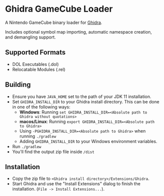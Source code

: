# Ghidra GameCube Loader
A  Nintendo GameCube binary loader for [Ghidra](https://github.com/NationalSecurityAgency/ghidra).

Includes optional symbol map importing, automatic namespace creation, and demangling support.

## Supported Formats
* DOL Executables (.dol)
* Relocatable Modules (.rel)

## Building
- Ensure you have ``JAVA_HOME`` set to the path of your JDK 11 installation.
- Set ``GHIDRA_INSTALL_DIR`` to your Ghidra install directory. This can be done in one of the following ways:
    - **Windows**: Running ``set GHIDRA_INSTALL_DIR=<Absolute path to Ghidra without quotations>``
    - **macos/Linux**: Running ``export GHIDRA_INSTALL_DIR=<Absolute path to Ghidra>``
    - Using ``-PGHIDRA_INSTALL_DIR=<Absolute path to Ghidra>`` when running ``./gradlew``
    - Adding ``GHIDRA_INSTALL_DIR`` to your Windows environment variables.
- Run ``./gradlew``
- You'll find the output zip file inside `/dist`

## Installation
- Copy the zip file to ``<Ghidra install directory>/Extensions/Ghidra``.
- Start Ghidra and use the "Install Extensions" dialog to finish the installation. (``File -> Install Extensions...``).
